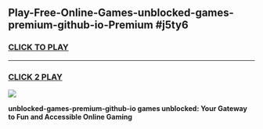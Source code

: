 
## Play-Free-Online-Games-unblocked-games-premium-github-io-Premium #j5ty6
<h3>
<a href="https://premium.freeplayer.one?title=unblocked-games-premium-github-io&ref=8M">CLICK TO PLAY</a></h3>
<hr>

<h3>
<a href="https://premium.freeplayer.one?title=unblocked-games-premium-github-io&ref=8M">CLICK 2 PLAY</a>
  
</h3>

<a href="https://premium.freeplayer.one?title=unblocked-games-premium-github-io&ref=8M"><img src="https://clearcache.store/games.png"></a>


**unblocked-games-premium-github-io games unblocked: Your Gateway to Fun and Accessible Online Gaming**
